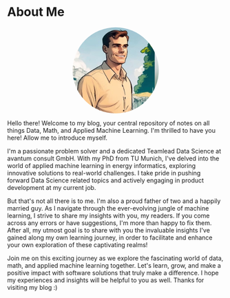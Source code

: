 # About Me
<div class="profile-image">
<img src="/images/profile.jpg" alt="" class="profile-image__img">
</div>


<p>
Hello there! Welcome to my blog, your central repository of notes on all things Data, Math, and Applied Machine Learning.
I'm thrilled to have you here! Allow me to introduce myself.
</p>
<p>
I'm a passionate problem solver and a dedicated Teamlead Data Science at avantum consult GmbH. With my PhD from TU Munich,
I've delved into the world of applied machine learning in energy informatics, exploring innovative solutions to real-world challenges.
I take pride in pushing forward Data Science related topics and actively engaging in product development at my current job.
</p>
<p>
But that's not all there is to me. I'm also a proud father of two and a happily married guy.
As I navigate through the ever-evolving jungle of machine learning, I strive to share my insights with you, my readers.
If you come across any errors or have suggestions, I'm more than happy to fix them.
After all, my utmost goal is to share with you the invaluable insights I've gained along my own learning journey,
in order to facilitate and enhance your own exploration of these captivating realms!
</p>
<p>
Join me on this exciting journey as we explore the fascinating world of data, math, and applied machine learning together.
Let's learn, grow, and make a positive impact with software solutions that truly make a difference.
I hope my experiences and insights will be helpful to you as well. Thanks for visiting my blog :)
</p>
<title>About Me</title>
  <style>
    /* CSS Styling for profile image */
    .profile-image {
      position: relative;
      width: 200px; /* Set the desired width */
      height: 200px; /* Set the desired height */
      border-radius: 50%; /* Create a circular shape */
      overflow: hidden; /* Hide any overflow */
     margin: 0 auto; /* Center the image horizontally */
    }

    .profile-image__img {
      width: 100%; /* Make the image fill the container */
      height: 100%;
      object-fit: cover; /* Maintain aspect ratio and crop if needed */
    }

    .profile-image__placeholder {
      position: absolute;
      top: 0;
      left: 0;
      width: 100%;
      height: 100%;
      display: flex;
      align-items: center;
      justify-content: center;
      background-color: #f3f3f3; /* Set the desired background color */
    }

    .profile-image__placeholder-text {
      font-size: 18px;
      color: #999; /* Set the desired color */
    }

    h1 {
  text-align: center; /* Center the title horizontally */
}

  </style>
  

